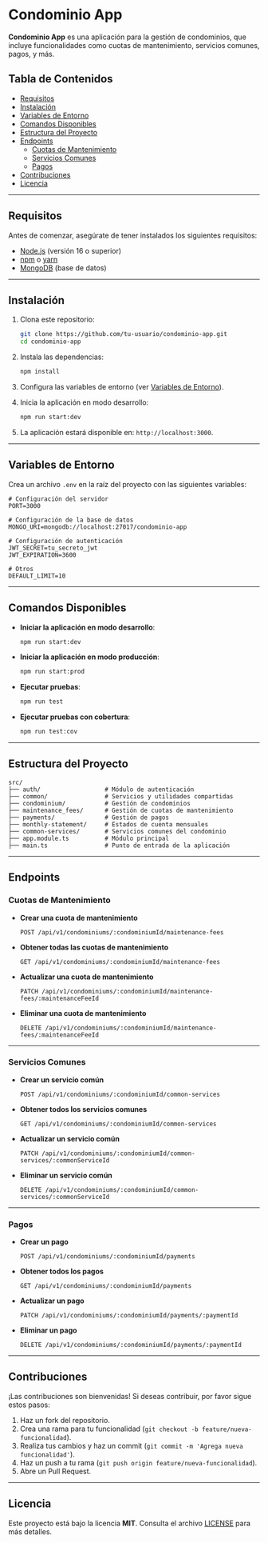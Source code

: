 # Condominio App

**Condominio App** es una aplicación para la gestión de condominios, que incluye funcionalidades como cuotas de mantenimiento, servicios comunes, pagos, y más.

## Tabla de Contenidos

- [Requisitos](#requisitos)
- [Instalación](#instalación)
- [Variables de Entorno](#variables-de-entorno)
- [Comandos Disponibles](#comandos-disponibles)
- [Estructura del Proyecto](#estructura-del-proyecto)
- [Endpoints](#endpoints)
  - [Cuotas de Mantenimiento](#cuotas-de-mantenimiento)
  - [Servicios Comunes](#servicios-comunes)
  - [Pagos](#pagos)
- [Contribuciones](#contribuciones)
- [Licencia](#licencia)

---

## Requisitos

Antes de comenzar, asegúrate de tener instalados los siguientes requisitos:

- [Node.js](https://nodejs.org/) (versión 16 o superior)
- [npm](https://www.npmjs.com/) o [yarn](https://yarnpkg.com/)
- [MongoDB](https://www.mongodb.com/) (base de datos)

---

## Instalación

1. Clona este repositorio:
   ```bash
   git clone https://github.com/tu-usuario/condominio-app.git
   cd condominio-app
   ```

2. Instala las dependencias:
   ```bash
   npm install
   ```

3. Configura las variables de entorno (ver [Variables de Entorno](#variables-de-entorno)).

4. Inicia la aplicación en modo desarrollo:
   ```bash
   npm run start:dev
   ```

5. La aplicación estará disponible en: `http://localhost:3000`.

---

## Variables de Entorno

Crea un archivo `.env` en la raíz del proyecto con las siguientes variables:

```env
# Configuración del servidor
PORT=3000

# Configuración de la base de datos
MONGO_URI=mongodb://localhost:27017/condominio-app

# Configuración de autenticación
JWT_SECRET=tu_secreto_jwt
JWT_EXPIRATION=3600

# Otros
DEFAULT_LIMIT=10
```

---

## Comandos Disponibles

- **Iniciar la aplicación en modo desarrollo**:
  ```bash
  npm run start:dev
  ```

- **Iniciar la aplicación en modo producción**:
  ```bash
  npm run start:prod
  ```

- **Ejecutar pruebas**:
  ```bash
  npm run test
  ```

- **Ejecutar pruebas con cobertura**:
  ```bash
  npm run test:cov
  ```

---

## Estructura del Proyecto

```plaintext
src/
├── auth/                  # Módulo de autenticación
├── common/                # Servicios y utilidades compartidas
├── condominium/           # Gestión de condominios
├── maintenance_fees/      # Gestión de cuotas de mantenimiento
├── payments/              # Gestión de pagos
├── monthly-statement/     # Estados de cuenta mensuales
├── common-services/       # Servicios comunes del condominio
├── app.module.ts          # Módulo principal
├── main.ts                # Punto de entrada de la aplicación
```

---

## Endpoints

### **Cuotas de Mantenimiento**

- **Crear una cuota de mantenimiento**
  ```http
  POST /api/v1/condominiums/:condominiumId/maintenance-fees
  ```

- **Obtener todas las cuotas de mantenimiento**
  ```http
  GET /api/v1/condominiums/:condominiumId/maintenance-fees
  ```

- **Actualizar una cuota de mantenimiento**
  ```http
  PATCH /api/v1/condominiums/:condominiumId/maintenance-fees/:maintenanceFeeId
  ```

- **Eliminar una cuota de mantenimiento**
  ```http
  DELETE /api/v1/condominiums/:condominiumId/maintenance-fees/:maintenanceFeeId
  ```

---

### **Servicios Comunes**

- **Crear un servicio común**
  ```http
  POST /api/v1/condominiums/:condominiumId/common-services
  ```

- **Obtener todos los servicios comunes**
  ```http
  GET /api/v1/condominiums/:condominiumId/common-services
  ```

- **Actualizar un servicio común**
  ```http
  PATCH /api/v1/condominiums/:condominiumId/common-services/:commonServiceId
  ```

- **Eliminar un servicio común**
  ```http
  DELETE /api/v1/condominiums/:condominiumId/common-services/:commonServiceId
  ```

---

### **Pagos**

- **Crear un pago**
  ```http
  POST /api/v1/condominiums/:condominiumId/payments
  ```

- **Obtener todos los pagos**
  ```http
  GET /api/v1/condominiums/:condominiumId/payments
  ```

- **Actualizar un pago**
  ```http
  PATCH /api/v1/condominiums/:condominiumId/payments/:paymentId
  ```

- **Eliminar un pago**
  ```http
  DELETE /api/v1/condominiums/:condominiumId/payments/:paymentId
  ```

---

## Contribuciones

¡Las contribuciones son bienvenidas! Si deseas contribuir, por favor sigue estos pasos:

1. Haz un fork del repositorio.
2. Crea una rama para tu funcionalidad (`git checkout -b feature/nueva-funcionalidad`).
3. Realiza tus cambios y haz un commit (`git commit -m 'Agrega nueva funcionalidad'`).
4. Haz un push a tu rama (`git push origin feature/nueva-funcionalidad`).
5. Abre un Pull Request.

---

## Licencia

Este proyecto está bajo la licencia **MIT**. Consulta el archivo [LICENSE](LICENSE) para más detalles.